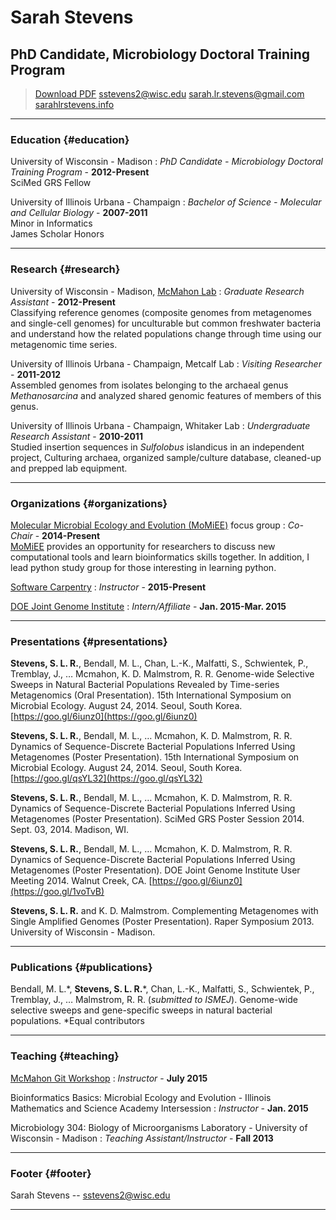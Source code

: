 

# Sarah Stevens
## PhD Candidate, Microbiology Doctoral Training Program

> [Download PDF](sstevens_resume.pdf)
> sstevens2@wisc.edu
> sarah.lr.stevens@gmail.com
> [sarahlrstevens.info](sarahlrstevens.info)

------

### Education {#education}

University of Wisconsin - Madison
  : *PhD Candidate - Microbiology Doctoral Training Program*  - __2012-Present__  
  SciMed GRS Fellow

University of Illinois Urbana - Champaign
: *Bachelor of Science - Molecular and Cellular Biology*  - __2007-2011__  
  Minor in Informatics  
  James Scholar Honors

------

### Research {#research}

University of Wisconsin - Madison, [McMahon Lab](https://mcmahonlab.wisc.edu/)
: *Graduate Research Assistant* - __2012-Present__  
  Classifying reference genomes (composite genomes from metagenomes and single-cell genomes) for unculturable but common freshwater bacteria and understand how the related populations change through time using our metagenomic time series.

University of Illinois Urbana - Champaign, Metcalf Lab
: *Visiting Researcher* - __2011-2012__  
  Assembled genomes from isolates belonging to the archaeal genus _Methanosarcina_ and analyzed shared genomic features of members of this genus.

University of Illinois Urbana - Champaign, Whitaker Lab
: *Undergraduate Research Assistant* - __2010-2011__  
  Studied insertion sequences in _Sulfolobus_ islandicus in an independent project,
  Culturing archaea, organized sample/culture database, cleaned-up and prepped lab equipment.

------

### Organizations {#organizations}

[Molecular Microbial Ecology and Evolution (MoMiEE)](http://goo.gl/G62AaW) focus group
: *Co-Chair* - __2014-Present__  
  [MoMiEE](http://goo.gl/G62AaW) provides an opportunity for researchers to discuss new computational tools and  learn bioinformatics skills together.  In addition, I lead python study group for those interesting in learning python.

[Software Carpentry](http://software-carpentry.org/)
: *Instructor* - __2015-Present__  

[DOE Joint Genome Institute](http://jgi.doe.gov/)
: *Intern/Affiliate* - __Jan. 2015-Mar. 2015__  

------

### Presentations {#presentations}

  **Stevens, S. L. R.**, Bendall, M. L., Chan, L.-K., Malfatti, S., Schwientek, P., Tremblay, J., … Mcmahon, K. D. Malmstrom, R. R. Genome-wide Selective Sweeps in Natural Bacterial Populations Revealed by Time-series Metagenomics (Oral Presentation). 15th International Symposium on Microbial Ecology. August 24, 2014. Seoul, South Korea.  [https://goo.gl/6iunz0](https://goo.gl/6iunz0)  

  **Stevens, S. L. R.**, Bendall, M. L., … Mcmahon, K. D. Malmstrom, R. R. Dynamics of Sequence-Discrete Bacterial Populations Inferred Using Metagenomes (Poster Presentation). 15th International Symposium on Microbial Ecology. August 24, 2014. Seoul, South Korea. [https://goo.gl/qsYL32](https://goo.gl/qsYL32)  

  **Stevens, S. L. R.**, Bendall, M. L., … Mcmahon, K. D. Malmstrom, R. R. Dynamics of Sequence-Discrete Bacterial Populations Inferred Using Metagenomes (Poster Presentation). SciMed GRS Poster Session 2014. Sept. 03, 2014. Madison, WI.

  **Stevens, S. L. R.**, Bendall, M. L., … Mcmahon, K. D. Malmstrom, R. R. Dynamics of Sequence-Discrete Bacterial Populations Inferred Using Metagenomes (Poster Presentation). DOE Joint Genome Institute User Meeting 2014. Walnut Creek, CA. [https://goo.gl/6iunz0](https://goo.gl/1voTvB)

  **Stevens, S. L. R.** and  K. D. Malmstrom. Complementing Metagenomes with Single Amplified Genomes (Poster Presentation). Raper Symposium 2013. University of Wisconsin - Madison.

------

### Publications {#publications}

  Bendall, M. L.\*, **Stevens, S. L. R.**\*, Chan, L.-K., Malfatti, S., Schwientek, P., Tremblay, J., … Malmstrom, R. R. (_submitted to ISMEJ_). Genome-wide selective sweeps and gene-specific sweeps in natural bacterial populations. \*Equal contributors


------

### Teaching  {#teaching}

[McMahon Git Workshop](https://github.com/McMahonLab/git_wksp#mcmahon-lab-git-workshop)
: *Instructor* - __July 2015__

Bioinformatics Basics: Microbial Ecology and Evolution - Illinois Mathematics and Science Academy Intersession
: *Instructor* - __Jan. 2015__

Microbiology 304: Biology of Microorganisms Laboratory - University of Wisconsin - Madison
: *Teaching Assistant/Instructor* - __Fall 2013__

------
### Footer {#footer}

Sarah Stevens -- sstevens2@wisc.edu

------
